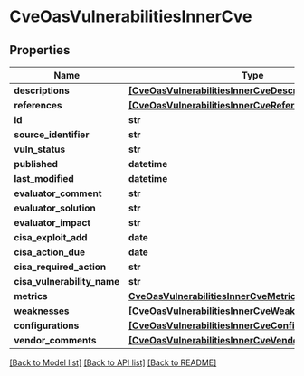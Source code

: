 # CveOasVulnerabilitiesInnerCve


## Properties
Name | Type | Description | Notes
------------ | ------------- | ------------- | -------------
**descriptions** | [**[CveOasVulnerabilitiesInnerCveDescriptionsInner]**](CveOasVulnerabilitiesInnerCveDescriptionsInner.md) |  | 
**references** | [**[CveOasVulnerabilitiesInnerCveReferencesInner]**](CveOasVulnerabilitiesInnerCveReferencesInner.md) |  | 
**id** | **str** |  | [optional] 
**source_identifier** | **str** |  | [optional] 
**vuln_status** | **str** |  | [optional] 
**published** | **datetime** |  | [optional] 
**last_modified** | **datetime** |  | [optional] 
**evaluator_comment** | **str** |  | [optional] 
**evaluator_solution** | **str** |  | [optional] 
**evaluator_impact** | **str** |  | [optional] 
**cisa_exploit_add** | **date** |  | [optional] 
**cisa_action_due** | **date** |  | [optional] 
**cisa_required_action** | **str** |  | [optional] 
**cisa_vulnerability_name** | **str** |  | [optional] 
**metrics** | [**CveOasVulnerabilitiesInnerCveMetrics**](CveOasVulnerabilitiesInnerCveMetrics.md) |  | [optional] 
**weaknesses** | [**[CveOasVulnerabilitiesInnerCveWeaknessesInner]**](CveOasVulnerabilitiesInnerCveWeaknessesInner.md) |  | [optional] 
**configurations** | [**[CveOasVulnerabilitiesInnerCveConfigurationsInner]**](CveOasVulnerabilitiesInnerCveConfigurationsInner.md) |  | [optional] 
**vendor_comments** | [**[CveOasVulnerabilitiesInnerCveVendorCommentsInner]**](CveOasVulnerabilitiesInnerCveVendorCommentsInner.md) |  | [optional] 

[[Back to Model list]](../README.md#documentation-for-models) [[Back to API list]](../README.md#documentation-for-api-endpoints) [[Back to README]](../README.md)


